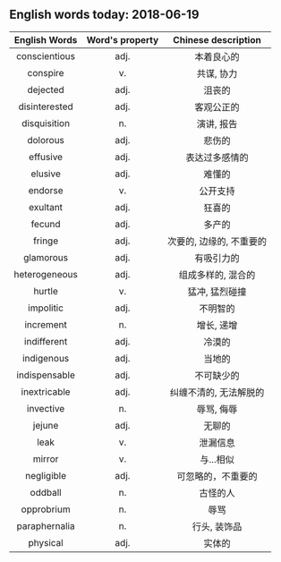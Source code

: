## English words today: 2018-06-19

| English Words | Word's property | Chinese description |
| :-----------: | :-------------: | :-----------------: |
| conscientious | adj. | 本着良心的 |
| conspire | v. | 共谋, 协力 |
| dejected | adj. | 沮丧的 |
| disinterested | adj. | 客观公正的 |
| disquisition | n. | 演讲, 报告 |
| dolorous | adj. | 悲伤的 |
| effusive | adj. | 表达过多感情的 |
| elusive | adj. | 难懂的 |
| endorse | v. | 公开支持 |
| exultant | adj. | 狂喜的 |
| fecund | adj. | 多产的 |
| fringe | adj. | 次要的, 边缘的, 不重要的 |
| glamorous | adj. | 有吸引力的 |
| heterogeneous | adj. | 组成多样的, 混合的 |
| hurtle | v. | 猛冲, 猛烈碰撞 |
| impolitic | adj. | 不明智的 |
| increment | n. | 增长, 递增 |
| indifferent | adj. | 冷漠的 |
| indigenous | adj. | 当地的 |
| indispensable | adj. | 不可缺少的 |
| inextricable | adj. | 纠缠不清的, 无法解脱的 |
| invective | n. | 辱骂, 侮辱 |
| jejune | adj. | 无聊的 |
| leak | v. | 泄漏信息 |
| mirror | v. | 与...相似 |
| negligible | adj. |  可忽略的，不重要的 |
| oddball | n. | 古怪的人 |
| opprobrium | n. | 辱骂 |
| paraphernalia | n. | 行头, 装饰品 |
| physical | adj. | 实体的 |
